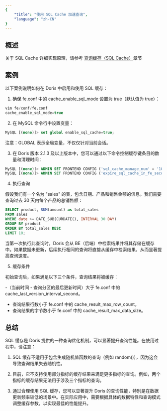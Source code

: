 ```yaml
---
{
    "title": "使用 SQL Cache 加速查询",
    "language": "zh-CN"
}
---
```


<!-- 
Licensed to the Apache Software Foundation (ASF) under one
or more contributor license agreements.  See the NOTICE file
distributed with this work for additional information
regarding copyright ownership.  The ASF licenses this file
to you under the Apache License, Version 2.0 (the
"License"); you may not use this file except in compliance
with the License.  You may obtain a copy of the License at

  http://www.apache.org/licenses/LICENSE-2.0

Unless required by applicable law or agreed to in writing,
software distributed under the License is distributed on an
"AS IS" BASIS, WITHOUT WARRANTIES OR CONDITIONS OF ANY
KIND, either express or implied.  See the License for the
specific language governing permissions and limitations
under the License.
-->

## 概述

关于 SQL Cache 详细实现原理，请参考 [查询缓存（SQL Cache）](../../../query-acceleration/sql-cache-manual)章节

## 案例

以下案例说明如何在 Doris 中启用和使用 SQL 缓存：
1. 确保 fe.conf 中的 cache_enable_sql_mode 设置为 true（默认值为 true）：
  ```sql
  vim fe/conf/fe.conf
  cache_enable_sql_mode=true
  ```
2. 在 MySQL 命令行中设置变量：

  ```sql
  MySQL [(none)]> set global enable_sql_cache=true;
  ```
  注意：GLOBAL 表示全局变量，不仅仅针对当前会话。

3. 在 Doris 版本 2.1.3 及以上版本中，您可以通过以下命令控制缓存键条目的数量和清理时间：

  ```sql
  MySQL [(none)]> ADMIN SET FRONTEND CONFIG ('sql_cache_manage_num' = '100');
  MySQL [(none)]> ADMIN SET FRONTEND CONFIG ('expire_sql_cache_in_fe_second' = '300');
  ```


4. 执行查询

  假设我们有一个名为 "sales" 的表，包含日期、产品和销售金额的信息。我们需要查询过去 30 天内每个产品的总销售额：

  ```sql
  SELECT product, SUM(amount) as total_sales
  FROM sales
  WHERE date >= DATE_SUB(CURDATE(), INTERVAL 30 DAY)
  GROUP BY product
  ORDER BY total_sales DESC
  LIMIT 10;
  ```
  当第一次执行此查询时，Doris 会从 BE（后端）中检索结果并将其存储在缓存中。如果数据未更新，后续执行相同的查询将直接从缓存中检索结果，从而显著提高查询速度。

5. 缓存条件

  初始查询后，如果满足以下三个条件，查询结果将被缓存：

  -（当前时间 - 查询分区的最后更新时间）大于 fe.conf 中的 cache_last_version_interval_second。
  - 查询结果行数小于 fe.conf 中的 cache_result_max_row_count。
  - 查询结果的字节数小于 fe.conf 中的 cache_result_max_data_size。

## 总结
  SQL 缓存是 Doris 提供的一种查询优化机制，可以显著提升查询性能。在使用过程中，请注意：

  1. SQL 缓存不适用于包含生成随机值函数的查询（例如 random()），因为这会导致查询结果失去随机性。

  2. 目前，它不支持使用部分指标的缓存结果来满足更多指标的查询。例如，两个指标的缓存结果无法用于涉及三个指标的查询。

  3. 通过合理使用 SQL 缓存，您可以显著提升 Doris 的查询性能，特别是在数据更新频率较低的场景中。在实际应用中，需要根据具体的数据特性和查询模式调整缓存参数，以实现最佳的性能提升。
